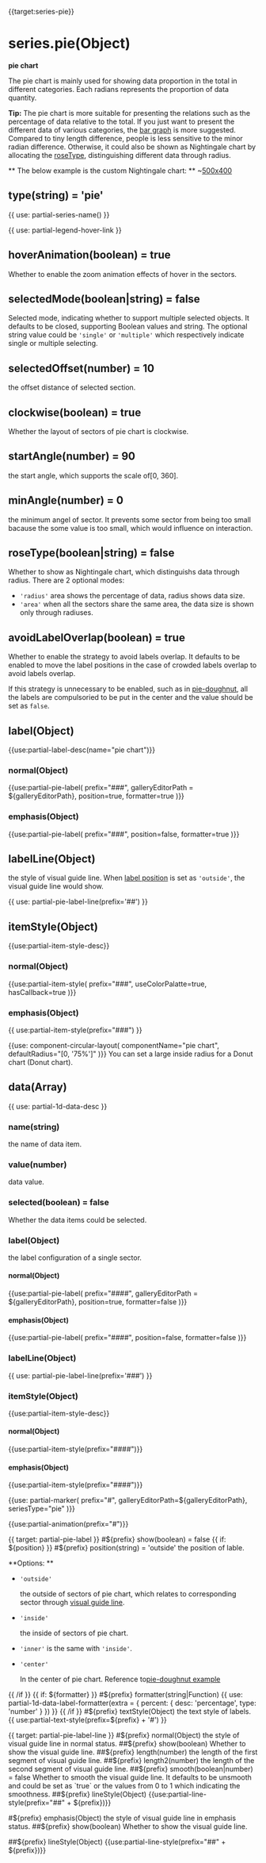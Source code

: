 {{target:series-pie}}

# series.pie(Object)

**pie chart**

The pie chart is mainly used for showing data proportion in the total in different categories. Each radians represents the proportion of data quantity.


**Tip:** The pie chart is more suitable for presenting the relations such as the percentage of data relative to the total. If you just want to present the different data of various categories, the [bar graph](bar) is more suggested. Compared to tiny length difference,  people is less sensitive to the minor radian difference. Otherwise, it could also be shown as Nightingale chart by allocating the [roseType](~series-pie.roseType), distinguishing different data through radius.

** The below example is the custom Nightingale chart: **
~[500x400](${galleryViewPath}pie-custom&edit=1&reset=1)

## type(string) = 'pie'

{{ use: partial-series-name() }}

{{ use: partial-legend-hover-link }}

## hoverAnimation(boolean) = true
Whether to enable the zoom animation effects of hover in the sectors.

## selectedMode(boolean|string) = false
Selected mode, indicating whether to support multiple selected objects. It defaults to be closed, supporting Boolean values and string. The optional string value could be `'single'` or `'multiple'` which respectively indicate single or multiple selecting.


## selectedOffset(number) = 10
the offset distance of selected section.

## clockwise(boolean) = true
Whether the layout of sectors of pie chart is clockwise.

## startAngle(number) = 90
the start angle, which supports the scale of[0, 360].

## minAngle(number) = 0
the minimum angel of sector. It prevents some sector from being too small bacause the some value is too small, which would influence on interaction.

## roseType(boolean|string) = false
Whether to show as Nightingale chart, which distinguishs data through radius. There are 2 optional modes:

+ `'radius'` area shows the percentage of data, radius shows data size.
+ `'area'` when all the sectors share the same area, the data size is shown only through radiuses.

## avoidLabelOverlap(boolean) = true
Whether to enable the strategy to avoid labels overlap. It defaults to be enabled to move the label positions in the case of crowded labels overlap to avoid labels overlap.

If this strategy is unnecessary to be enabled, such as in [pie-doughnut](${galleryEditorPath}pie-doughnut), all the labels are compulsoried to be put in the center and the value should be set as `false`.

## label(Object)
{{use:partial-label-desc(name="pie chart")}}
### normal(Object)
{{use:partial-pie-label(
    prefix="###",
    galleryEditorPath = ${galleryEditorPath},
    position=true,
    formatter=true
)}}
### emphasis(Object)
{{use:partial-pie-label(
    prefix="###",
    position=false,
    formatter=true
)}}

## labelLine(Object)
the style of visual guide line. When [label position](~series-pie.label.normal.position) is set as `'outside'`, the visual guide line would show.

{{ use: partial-pie-label-line(prefix='##') }}

## itemStyle(Object)
{{use:partial-item-style-desc}}
### normal(Object)
{{use:partial-item-style(
    prefix="###",
    useColorPalatte=true,
    hasCallback=true
)}}
### emphasis(Object)
{{ use:partial-item-style(prefix="###") }}

{{use: component-circular-layout(
    componentName="pie chart",
    defaultRadius="[0, '75%']"
)}}
You can set a large inside radius for a Donut chart (Donut chart).

## data(Array)
{{ use: partial-1d-data-desc }}
### name(string)
the name of data item.
### value(number)
data value.
### selected(boolean) = false
Whether the data items could be selected.

### label(Object)
the label configuration of a single sector.

#### normal(Object)
{{use:partial-pie-label(
    prefix="####",
    galleryEditorPath = ${galleryEditorPath},
    position=true,
    formatter=false
)}}
#### emphasis(Object)
{{use:partial-pie-label(
    prefix="####",
    position=false,
    formatter=false
)}}

### labelLine(Object)
{{ use: partial-pie-label-line(prefix='###') }}

### itemStyle(Object)
{{use:partial-item-style-desc}}
#### normal(Object)
{{use:partial-item-style(prefix="####")}}
#### emphasis(Object)
{{use:partial-item-style(prefix="####")}}

{{use: partial-marker(
    prefix="#",
    galleryEditorPath=${galleryEditorPath},
    seriesType="pie"
)}}

{{use:partial-animation(prefix="#")}}




{{ target: partial-pie-label }}
#${prefix} show(boolean) = false
{{ if: ${position} }}
#${prefix} position(string) = 'outside'
the position of lable.

**Options: **
+ `'outside'`

    the outside of sectors of pie chart, which relates to corresponding sector through [visual guide line](~series-pie.labelLine).

+ `'inside'`

    the inside of sectors of pie chart.

+ `'inner'` is the same with `'inside'`.
+ `'center'`

    In the center of pie chart. Reference to[pie-doughnut example](${galleryEditorPath}pie-doughnut)

{{ /if }}
{{ if: ${formatter} }}
#${prefix} formatter(string|Function)
{{ use: partial-1d-data-label-formatter(extra = {
    percent: {
        desc: 'percentage',
        type: 'number'
    }
}) }}
{{ /if }}
#${prefix} textStyle(Object)
the text style of labels.
{{ use:partial-text-style(prefix=${prefix} + '#') }}



{{ target: partial-pie-label-line }}
#${prefix} normal(Object)
the style of visual guide line in normal status.
##${prefix} show(boolean)
Whether to show the visual guide line.
##${prefix} length(number)
the length of the first segment of visual guide line.
##${prefix} length2(number)
the length of the second segment of visual guide line.
##${prefix} smooth(boolean|number) = false
Whether to smooth the visual guide line. It defaults to be unsmooth and could be set as `true` or the values from 0 to 1 which indicating the smoothness.
##${prefix} lineStyle(Object)
{{use:partial-line-style(prefix="##" + ${prefix})}}

#${prefix} emphasis(Object)
the style of visual guide line in emphasis status.
##${prefix} show(boolean)
Whether to show the visual guide line.

##${prefix} lineStyle(Object)
{{use:partial-line-style(prefix="##" + ${prefix})}}

